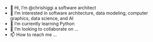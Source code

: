 - 👋 Hi, I’m @chrishiggi a software architect
- 👀 I’m interested in software architecture, data modeling, computer graphics, data science, and AI
- 🌱 I’m currently learning Python
- 💞️ I’m looking to collaborate on ...
- 📫 How to reach me ...

<!---
chrishiggi/chrishiggi is a ✨ special ✨ repository because its `README.md` (this file) appears on your GitHub profile.
You can click the Preview link to take a look at your changes.
--->
